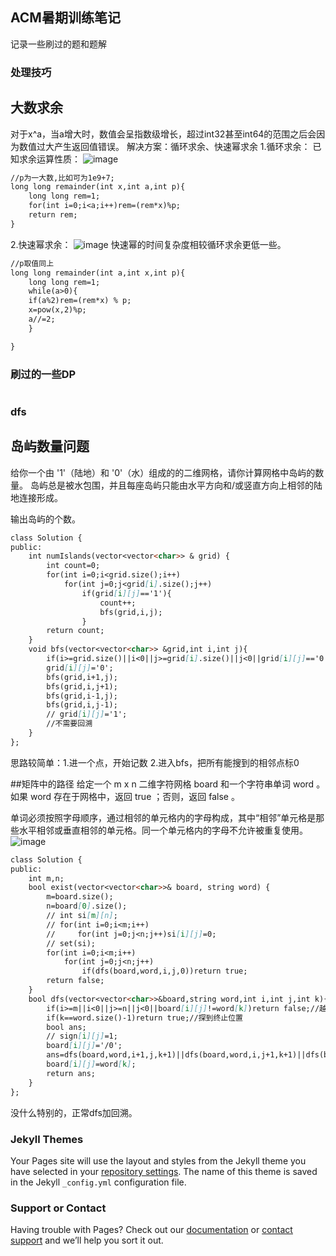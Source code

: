 ## ACM暑期训练笔记

记录一些刷过的题和题解

### 处理技巧

## 大数求余
对于x^a，当a增大时，数值会呈指数级增长，超过int32甚至int64的范围之后会因为数值过大产生返回值错误。
解决方案：循环求余、快速幂求余
1.循环求余：
已知求余运算性质：
![image](https://user-images.githubusercontent.com/99236821/176842133-01a7f993-eff5-4f06-a1da-b05006c38f03.png)
```markdown
//p为一大数,比如可为1e9+7;
long long remainder(int x,int a,int p){
    long long rem=1;
    for(int i=0;i<a;i++)rem=(rem*x)%p;
    return rem;
}
```
2.快速幂求余：
![image](https://user-images.githubusercontent.com/99236821/176842308-2e955161-377b-434c-9f97-0c6661a7ba92.png)
快速幂的时间复杂度相较循环求余更低一些。
```markdown
//p取值同上
long long remainder(int a,int x,int p){
    long long rem=1;
    while(a>0){
    if(a%2)rem=(rem*x) % p;
    x=pow(x,2)%p;
    a//=2;
    }

}
```
### 刷过的一些DP


```markdown
```

### dfs

## 岛屿数量问题
给你一个由 '1'（陆地）和 '0'（水）组成的的二维网格，请你计算网格中岛屿的数量。
岛屿总是被水包围，并且每座岛屿只能由水平方向和/或竖直方向上相邻的陆地连接形成。

输出岛屿的个数。
```markdown
class Solution {
public:
    int numIslands(vector<vector<char>> & grid) {
        int count=0;
        for(int i=0;i<grid.size();i++)
            for(int j=0;j<grid[i].size();j++)
                if(grid[i][j]=='1'){
                    count++;
                    bfs(grid,i,j);
                }
        return count;
    }
    void bfs(vector<vector<char>> &grid,int i,int j){
        if(i>=grid.size()||i<0||j>=grid[i].size()||j<0||grid[i][j]=='0')return;
        grid[i][j]='0';
        bfs(grid,i+1,j);
        bfs(grid,i,j+1);
        bfs(grid,i-1,j);
        bfs(grid,i,j-1);
        // grid[i][j]='1';
        //不需要回溯
    }
};

```
思路较简单：1.进一个点，开始记数
         2.进入bfs，把所有能搜到的相邻点标0
         
##矩阵中的路径
给定一个 m x n 二维字符网格 board 和一个字符串单词 word 。如果 word 存在于网格中，返回 true ；否则，返回 false 。

单词必须按照字母顺序，通过相邻的单元格内的字母构成，其中“相邻”单元格是那些水平相邻或垂直相邻的单元格。同一个单元格内的字母不允许被重复使用。
![image](https://user-images.githubusercontent.com/99236821/176806135-7a78f6ed-c73a-4a68-be9f-977c55eb62da.png)

```markdown
class Solution {
public:
    int m,n; 
    bool exist(vector<vector<char>>& board, string word) {
        m=board.size();
        n=board[0].size();
        // int si[m][n];
        // for(int i=0;i<m;i++)
        //     for(int j=0;j<n;j++)si[i][j]=0;
        // set(si);
        for(int i=0;i<m;i++)
            for(int j=0;j<n;j++)
                if(dfs(board,word,i,j,0))return true;
        return false;
    }
    bool dfs(vector<vector<char>>&board,string word,int i,int j,int k){
        if(i>=m||i<0||j>=n||j<0||board[i][j]!=word[k])return false;//越界判定+已访问
        if(k==word.size()-1)return true;//探到终止位置
        bool ans;
        // sign[i][j]=1;
        board[i][j]='/0';
        ans=dfs(board,word,i+1,j,k+1)||dfs(board,word,i,j+1,k+1)||dfs(board,word,i-1,j,k+1)||dfs(board,word,i,j-1,k+1);
        board[i][j]=word[k];
        return ans;
    }
};
```
没什么特别的，正常dfs加回溯。
### Jekyll Themes

Your Pages site will use the layout and styles from the Jekyll theme you have selected in your [repository settings](https://github.com/DIWU2293185226/DIWU2293185226.github.io/settings/pages). The name of this theme is saved in the Jekyll `_config.yml` configuration file.

### Support or Contact

Having trouble with Pages? Check out our [documentation](https://docs.github.com/categories/github-pages-basics/) or [contact support](https://support.github.com/contact) and we’ll help you sort it out.
